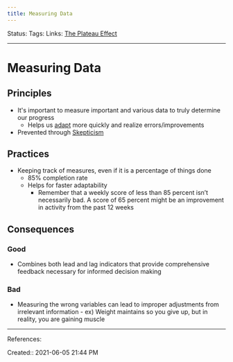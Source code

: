 ```yaml
---
title: Measuring Data
---
```

Status:
Tags:
Links: [The Plateau Effect](out/the-plateau-effect.md)
___
# Measuring Data
## Principles
- It's important to measure important and various data to truly determine our progress
	- Helps us [adapt](out/adaptability.md) more quickly and realize errors/improvements
- Prevented through [Skepticism](out/skepticism.md)
## Practices
- Keeping track of measures, even if it is a percentage of things done
	- 85% completion rate
	- Helps for faster adaptability
		- Remember that a weekly score of less than 85 percent isn’t necessarily bad. A score of 65 percent might be an improvement in activity from the past 12 weeks
## Consequences
### Good
- Combines both lead and lag indicators that provide comprehensive feedback necessary for informed decision making
### Bad
- Measuring the wrong variables can lead to improper adjustments from irrelevant information
		- ex) Weight maintains so you give up, but in reality, you are gaining muscle
___
References:

Created:: 2021-06-05 21:44 PM